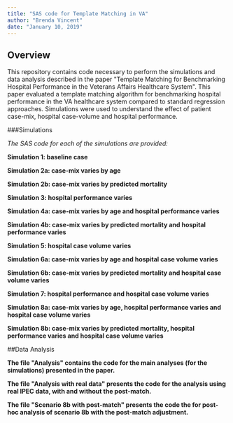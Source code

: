 ```yaml
---
title: "SAS code for Template Matching in VA" 
author: "Brenda Vincent"
date: "January 10, 2019"
---
```


## Overview

This repository contains code necessary to perform the simulations and data analysis described in the paper "Template Matching for Benchmarking Hospital Performance in the Veterans Affairs Healthcare System". 
This paper evaluated a template matching algorithm for benchmarking hospital performance in the VA healthcare system compared to standard regression approaches. Simulations were used to understand the effect 
of patient case-mix, hospital case-volume and hospital performance.

###Simulations

*The SAS code for each of the simulations are provided:*

**Simulation 1: baseline case**

**Simulation 2a: case-mix varies by age**

**Simulation 2b: case-mix varies by predicted mortality**

**Simulation 3: hospital performance varies**

**Simulation 4a: case-mix varies by age and hospital performance varies**

**Simulation 4b: case-mix varies by predicted mortality and hospital performance varies**

**Simulation 5: hospital case volume varies**

**Simulation 6a: case-mix varies by age and hospital case volume varies**

**Simulation 6b: case-mix varies by predicted mortality and hospital case volume varies**

**Simulation 7: hospital performance and hospital case volume varies**

**Simulation 8a: case-mix varies by age, hospital performance varies and hospital case volume varies**

**Simulation 8b: case-mix varies by predicted mortality, hospital performance varies and hospital case volume varies**


##Data Analysis

**The file "Analysis" contains the code for the main analyses (for the simulations) presented in the paper.**

**The file "Analysis with real data" presents the code for the analysis using real IPEC data, with and without the post-match.**

**The file "Scenario 8b with post-match" presents the code the for post-hoc analysis of scenario 8b with the post-match adjustment.**
